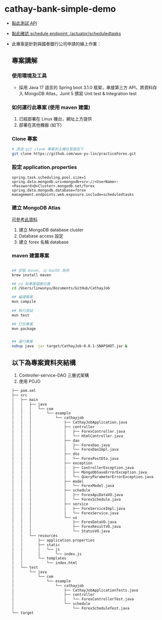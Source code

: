 # cathay-bank-simple-demo

- [點此測試 API ](http://123.241.19.224/)
- [點此確認 schedule endpoint: /actuator/scheduledtasks ](http://123.241.19.224/actuator/scheduledtasks)

- 此專案是針對與國泰銀行公司申請的線上作業：

  ## 專案講解
  ### 使用環境及工具
  - 採用 Java 17 語言的 Spring boot 3.1.0 框架，串接第三方 API，將資料存入 MongoDB Atlas，Junit 5 撰寫 Unit test & Integration test

  ### 如何運行此專案 (使用 maven 建置)
  1. 已經部署在 Linux 機台，網址上方提供
  2. 部署在其他機器 (如下)

  ### Clone 專案
  ```bash
  # 透過 git clone 專案到主機任意路徑下
  git clone https://github.com/wun-yu-lin/practiceForex.git
  ```

  ### 設定 application.properties
  ```preperties
  spring.task.scheduling.pool.size=1
  spring.data.mongodb.uri=mongodb+srv://<UserName>:<Password>@<Cluster>.mongodb.net/forex
  spring.data.mongodb.database=forex
  management.endpoints.web.exposure.include=scheduledtasks

  ```

  ### 建立 MongoDB Atlas
  [可參考此資料](https://www.mongodb.com/docs/atlas/getting-started/)
  1. 建立 MongoDB database cluster
  2. Database access 設定
  3. 建立 forex 名稱 database


  ### maven 建置專案
  ```bash
  
  ## 安裝 maven, 以 macOS 為例
  brew install maven

  ## cd 到專案檔案位置
  cd /Users/linwunyu/Documents/GitHub/CathayJob

  ## 編譯專案
  mvn compile
 
  ## 執行測試
  mvn test

  ## 打包專案
  mvn package


  ## 運行專案
  nohup java -jar target/CathayJob-0.0.1-SNAPSHOT.jar &


  ```

  ## 以下為專案資料夾結構
  1. Controller-service-DAO 三層式架構
  2. 使用 POJO

  ```bash
  ├── pom.xml
  ├── src
  │   ├── main
  │   │   ├── java
  │   │   │   └── com
  │   │   │       └── example
  │   │   │           └── cathayjob
  │   │   │               ├── CathayJobApplication.java
  │   │   │               ├── controller
  │   │   │               │   ├── ForexController.java
  │   │   │               │   └── HtmlController.java
  │   │   │               ├── dao
  │   │   │               │   ├── ForexDao.java
  │   │   │               │   └── ForexDaoImpl.java
  │   │   │               ├── dto
  │   │   │               │   └── ForexPostDto.java
  │   │   │               ├── exception
  │   │   │               │   ├── ControllerException.java
  │   │   │               │   ├── MongoDbSaveErrorException.java
  │   │   │               │   └── QueryParameterErrorException.java
  │   │   │               ├── model
  │   │   │               │   └── ForexModel.java
  │   │   │               ├── schedule
  │   │   │               │   ├── ForexApiDataVO.java
  │   │   │               │   └── ForexSchedule.java
  │   │   │               ├── service
  │   │   │               │   ├── ForeServiceImpl.java
  │   │   │               │   └── ForexService.java
  │   │   │               └── vo
  │   │   │                   ├── ForexDataVO.java
  │   │   │                   ├── ForexResultVO.java
  │   │   │                   └── StatusVO.java
  │   │   └── resources
  │   │       ├── application.properties
  │   │       ├── static
  │   │       │   └── js
  │   │       │       └── index.js
  │   │       └── templates
  │   │           └── index.html
  │   └── test
  │       └── java
  │           └── com
  │               └── example
  │                   └── cathayjob
  │                       ├── CathayJobApplicationTests.java
  │                       ├── controller
  │                       │   └── ForexControllerTest.java
  │                       └── schedule
  │                           └── ForexScheduleTest.java
  └── target





  ```
